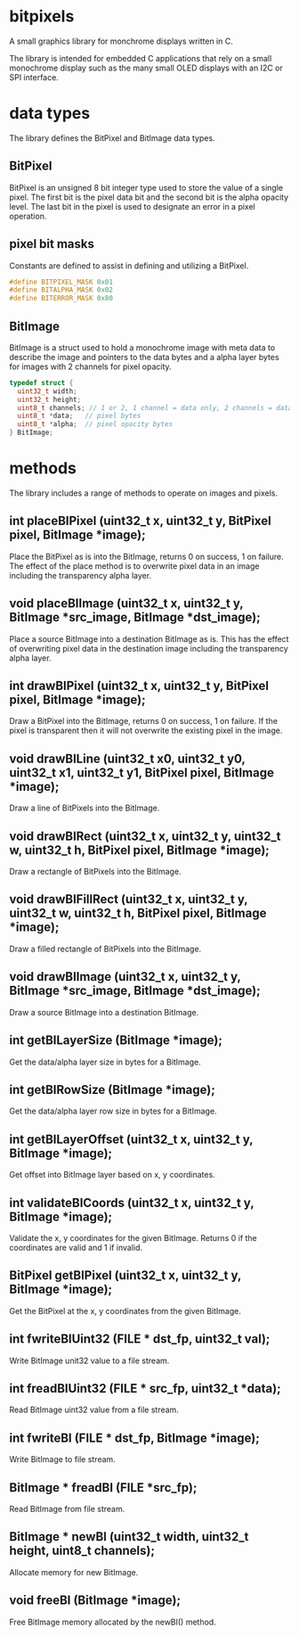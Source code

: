 # bitpixels

A small graphics library for monchrome displays written in C.

The library is intended for embedded C applications that rely on 
a small monochrome display such as the many small OLED displays 
with an I2C or SPI interface.

# data types

The library defines the BitPixel and BitImage data types.


## BitPixel

BitPixel is an unsigned 8 bit integer type used to store the value 
of a single pixel. The first bit is the pixel data bit and the 
second bit is the alpha opacity level. The last bit in the pixel is 
used to designate an error in a pixel operation.


## pixel bit masks

Constants are defined to assist in defining and utilizing a BitPixel.

```c
#define BITPIXEL_MASK 0x01
#define BITALPHA_MASK 0x02
#define BITERROR_MASK 0x80
```


## BitImage

BitImage is a struct used to hold a monochrome image with meta 
data to describe the image and pointers to the data bytes and 
a alpha layer bytes for images with 2 channels for pixel opacity.

```c
typedef struct {
  uint32_t width;
  uint32_t height;
  uint8_t channels; // 1 or 2, 1 channel = data only, 2 channels = data + alpha
  uint8_t *data;   // pixel bytes
  uint8_t *alpha;  // pixel opacity bytes
} BitImage;
```


# methods

The library includes a range of methods to operate on images and pixels.


## int placeBIPixel (uint32_t x, uint32_t y, BitPixel pixel, BitImage *image);

Place the BitPixel as is into the BitImage, returns 0 on success, 1 on failure.
The effect of the place method is to overwrite pixel data in an image including 
the transparency alpha layer.


## void placeBIImage (uint32_t x, uint32_t y, BitImage *src_image, BitImage *dst_image);

Place a source BitImage into a destination BitImage as is. This has the effect of 
overwriting pixel data in the destination image including the transparency alpha layer.


## int drawBIPixel (uint32_t x, uint32_t y, BitPixel pixel, BitImage *image);

Draw a BitPixel into the BitImage, returns 0 on success, 1 on failure. If the pixel 
is transparent then it will not overwrite the existing pixel in the image.


## void drawBILine (uint32_t x0, uint32_t y0, uint32_t x1, uint32_t y1, BitPixel pixel, BitImage *image);

Draw a line of BitPixels into the BitImage.


## void drawBIRect (uint32_t x, uint32_t y, uint32_t w, uint32_t h, BitPixel pixel, BitImage *image);

Draw a rectangle of BitPixels into the BitImage.


## void drawBIFillRect (uint32_t x, uint32_t y, uint32_t w, uint32_t h, BitPixel pixel, BitImage *image);

Draw a filled rectangle of BitPixels into the BitImage.


## void drawBIImage (uint32_t x, uint32_t y, BitImage *src_image, BitImage *dst_image);

Draw a source BitImage into a destination BitImage.


## int getBILayerSize (BitImage *image);

Get the data/alpha layer size in bytes for a BitImage.


## int getBIRowSize (BitImage *image);

Get the data/alpha layer row size in bytes for a BitImage.


## int getBILayerOffset (uint32_t x, uint32_t y, BitImage *image);

Get offset into BitImage layer based on x, y coordinates.


## int validateBICoords (uint32_t x, uint32_t y, BitImage *image);

Validate the x, y coordinates for the given BitImage. Returns 0 if the 
coordinates are valid and 1 if invalid.


## BitPixel getBIPixel (uint32_t x, uint32_t y, BitImage *image);

Get the BitPixel at the x, y coordinates from the given BitImage.


## int fwriteBIUint32 (FILE * dst_fp, uint32_t val);

Write BitImage unit32 value to a file stream.


## int freadBIUint32 (FILE * src_fp, uint32_t *data);

Read BitImage uint32 value from a file stream.


## int fwriteBI (FILE * dst_fp, BitImage *image);

Write BitImage to file stream.


## BitImage * freadBI (FILE *src_fp);

Read BitImage from file stream.


## BitImage * newBI (uint32_t width, uint32_t height, uint8_t channels);

Allocate memory for new BitImage.


## void freeBI (BitImage *image);

Free BitImage memory allocated by the newBI() method.
